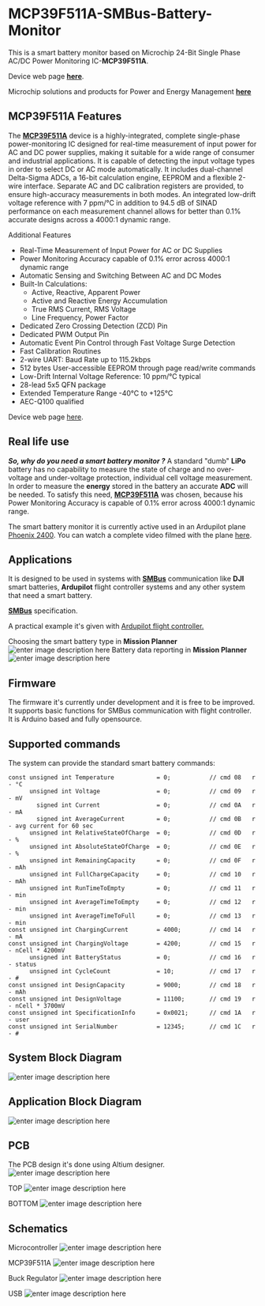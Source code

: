 # MCP39F511A-SMBus-Battery-Monitor

This is a smart battery monitor based on Microchip 24-Bit Single Phase AC/DC Power Monitoring IC-**MCP39F511A**.

Device web page **[here](https://www.microchip.com/en-us/product/MCP39F511A?utm_source=GitHub&utm_medium=TextLink&utm_content=MSLD&utm_campaign=MCP39F511A)**.

Microchip solutions and products for Power and Energy Management **[here](https://www.microchip.com/en-us/products/data-converters/ac-dc-power-and-energy-devices?utm_source=GitHub&utm_medium=TextLink&utm_content=MSLD&utm_campaign=MCP39F511A)**

## MCP39F511A Features


The **[MCP39F511A](https://www.microchip.com/en-us/product/MCP39F511A?utm_source=GitHub&utm_medium=TextLink&utm_content=MSLD&utm_campaign=MCP39F511A)** device is a highly-integrated, complete single-phase power-monitoring IC designed for real-time measurement of input power for AC and DC power supplies, making it suitable for a wide range of consumer and industrial applications. It is capable of detecting the input voltage types in order to select DC or AC mode automatically. It includes dual-channel Delta-Sigma ADCs, a 16-bit calculation engine, EEPROM and a flexible 2-wire interface. Separate AC and DC calibration registers are provided, to ensure high-accuracy measurements in both modes. An integrated low-drift voltage reference with 7 ppm/°C in addition to 94.5 dB of SINAD performance on each measurement channel allows for better than 0.1% accurate designs across a 4000:1 dynamic range.

Additional Features

 - Real-Time Measurement of Input Power for AC or DC Supplies
 - Power Monitoring Accuracy capable of 0.1% error across 4000:1 dynamic range
 - Automatic Sensing and Switching Between AC and DC Modes
 - Built-In Calculations:
     - Active, Reactive, Apparent Power
     - Active and Reactive Energy Accumulation
     - True RMS Current, RMS Voltage
     - Line Frequency, Power Factor
 - Dedicated Zero Crossing Detection (ZCD) Pin
 -  Dedicated PWM Output Pin
 -  Automatic Event Pin Control through Fast Voltage Surge Detection
 -  Fast Calibration Routines
 -   2-wire UART: Baud Rate up to 115.2kbps
 -  512 bytes User-accessible EEPROM through page read/write commands
 - Low-Drift Internal Voltage Reference: 10 ppm/°C typical
 - 28-lead 5x5 QFN package
 -  Extended Temperature Range -40°C to +125°C
 - AEC-Q100 qualified

Device web page [here](https://www.microchip.com/wwwproducts/en/MCP39F511A).
## Real life use

***So, why do you need a smart battery monitor ?***
A standard "dumb" **LiPo** battery has no capability to measure the state of charge and no over-voltage and under-voltage protection, individual cell voltage measurement. In order to measure the **energy** stored in the battery an accurate **ADC** will be needed. To satisfy this need, **[MCP39F511A](https://www.microchip.com/en-us/product/MCP39F511A?utm_source=GitHub&utm_medium=TextLink&utm_content=MSLD&utm_campaign=MCP39F511A)** was chosen, because his Power Monitoring Accuracy is capable of 0.1% error across 4000:1 dynamic range.

The smart battery monitor it is currently active used in an Ardupilot plane [Phoenix 2400](https://youtu.be/dB9bPAioCqw).
You can watch a complete video filmed with the plane [here](https://youtu.be/U9w5WwQXY4I).


## Applications

   It is designed to be used in systems with **[SMBus](http://smbus.org/specs/)** communication like **DJI** smart batteries, **Ardupilot** flight controller systems and any other system that need a smart battery.
   
**[SMBus](http://smbus.org/specs/)** specification.

A practical example it's given with [Ardupilot flight controller.](https://ardupilot.org/copter/docs/common-smart-battery-landingpage.html) 

Choosing the smart battery type in **Mission Planner** 
![enter image description here](https://raw.githubusercontent.com/catkiller007/MCP39F521-SMBUS-Battery-Monitor/main/Pictures/ardupilot.png)
Battery data reporting in **Mission Planner**
![enter image description here](https://raw.githubusercontent.com/catkiller007/MCP39F521-SMBUS-Battery-Monitor/main/Pictures/ardupilot_battery.png)
## Firmware
The firmware it's currently under development and it is free to be improved. It supports basic functions for SMBus communication with flight controller. It is Arduino based and fully opensource. 

## Supported commands

The system can provide the standard smart battery commands:

    const unsigned int Temperature            = 0;           // cmd 08   r     - °C
          unsigned int Voltage                = 0;           // cmd 09   r     - mV
            signed int Current                = 0;           // cmd 0A   r     - mA
            signed int AverageCurrent         = 0;           // cmd 0B   r     - avg current for 60 sec
          unsigned int RelativeStateOfCharge  = 0;           // cmd 0D   r     - %
          unsigned int AbsoluteStateOfCharge  = 0;           // cmd 0E   r     - %
          unsigned int RemainingCapacity      = 0;           // cmd 0F   r     - mAh
          unsigned int FullChargeCapacity     = 0;           // cmd 10   r     - mAh
          unsigned int RunTimeToEmpty         = 0;           // cmd 11   r     - min
          unsigned int AverageTimeToEmpty     = 0;           // cmd 12   r     - min
          unsigned int AverageTimeToFull      = 0;           // cmd 13   r     - min
    const unsigned int ChargingCurrent        = 4000;        // cmd 14   r     - mA
    const unsigned int ChargingVoltage        = 4200;        // cmd 15   r     - nCell * 4200mV
          unsigned int BatteryStatus          = 0;           // cmd 16   r     - status
          unsigned int CycleCount             = 10;          // cmd 17   r     - #
    const unsigned int DesignCapacity         = 9000;        // cmd 18   r     - mAh
    const unsigned int DesignVoltage          = 11100;       // cmd 19   r     - nCell * 3700mV
    const unsigned int SpecificationInfo      = 0x0021;      // cmd 1A   r     - user
    const unsigned int SerialNumber           = 12345;       // cmd 1C   r     - #

## System Block Diagram 
![enter image description here](https://raw.githubusercontent.com/catkiller007/MCP39F511A-SMBUS-Battery-Monitor/main/Pictures/MCP39F511A.png)

## Application Block Diagram 
![enter image description here](https://raw.githubusercontent.com/catkiller007/MCP39F521-SMBUS-Battery-Monitor/main/Pictures/use%20block%20diag.png)

## PCB

The PCB design it's done using Altium designer.
![enter image description here](https://raw.githubusercontent.com/catkiller007/MCP39F521-SMBUS-Battery-Monitor/main/Pictures/board.png)

TOP
![enter image description here](https://raw.githubusercontent.com/catkiller007/MCP39F521-SMBUS-Battery-Monitor/main/Pictures/top.png)

BOTTOM
![enter image description here](https://raw.githubusercontent.com/catkiller007/MCP39F521-SMBUS-Battery-Monitor/main/Pictures/btm.png)

## Schematics

Microcontroller
![enter image description here](https://raw.githubusercontent.com/catkiller007/MCP39F521-SMBUS-Battery-Monitor/main/Pictures/sch_pg1.png)

MCP39F511A
![enter image description here](https://raw.githubusercontent.com/catkiller007/MCP39F521-SMBUS-Battery-Monitor/main/Pictures/sch_pg3.png)

Buck Regulator
![enter image description here](https://raw.githubusercontent.com/catkiller007/MCP39F521-SMBUS-Battery-Monitor/main/Pictures/sch_pg4.png)

USB
![enter image description here](https://raw.githubusercontent.com/catkiller007/MCP39F521-SMBUS-Battery-Monitor/main/Pictures/sch_pg2.png)
